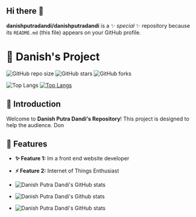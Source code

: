 ## Hi there 👋


**danishputradandi/danishputradandi** is a ✨ _special_ ✨ repository because its `README.md` (this file) appears on your GitHub profile.
# 🌟 Danish's Project 

![GitHub repo size](https://img.shields.io/github/repo-size/username/repo-name)
![GitHub stars](https://img.shields.io/github/stars/username/repo-name?style=social)
![GitHub forks](https://img.shields.io/github/forks/username/repo-name?style=social)

![Top Langs](https://github-readme-stats.vercel.app/api/top-langs/?username=danishputradandi&hide_progress=true)
[![Top Langs](https://github-readme-stats.vercel.app/api/top-langs/?username=anuraghazra&layout=donut-vertical)](https://github.com/anuraghazra/github-readme-stats)

## 🚀 Introduction
Welcome to **Danish Putra Dandi's Repository**! This project is designed to help the audience. Don
## 🎨 Features
- **✨ Feature 1:** Im a front end website developer
- **⚡ Feature 2:** Internet of Things Enthusiast
  

- ![Danish Putra Dandi's GitHub stats](https://github-readme-stats.vercel.app/api?username=danishputradandi&show_icons=true&theme=radical)
- ![Danish Putra Dandi's Github stats](https://github-readme-stats.vercel.app/api?username=danishputradandi&hide=contribs,prs)
- ![Danish Putra Dandi's GitHub stats](https://github-readme-stats.vercel.app/api?username=danishputradandi&show=reviews,discussions_started,discussions_answered,prs_merged,prs_merged_percentage)
